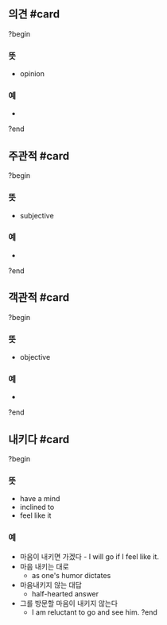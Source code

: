 ## 의견 #card
?begin
### 뜻
- opinion
### 예
-
<!--SR:!2025-07-11,39,290-->
?end


## 주관적 #card
?begin
### 뜻
- subjective
### 예
-
<!--SR:!2025-06-17,2,234-->
?end


## 객관적 #card
?begin
### 뜻
- objective
### 예
-
<!--SR:!2025-07-29,55,250-->
?end

## 내키다 #card
?begin
### 뜻
- have a mind
- inclined to
- feel like it
### 예
- 마음이 내키면 가겠다
        - I will go if I feel like it.
- 마음 내키는 대로
	- as one's humor dictates
- 마음내키지 않는 대답
	- half-hearted answer
- 그를 방문할 마음이 내키지 않는다
	- I am reluctant to go and see him.
?end
